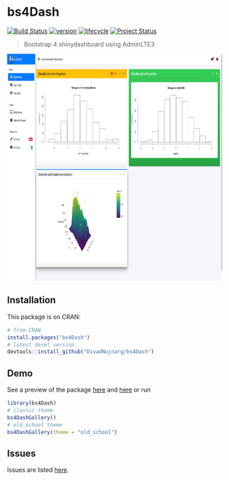 # bs4Dash
[![Build Status](https://travis-ci.org/DivadNojnarg/bs4Dash.svg?branch=master)](https://travis-ci.org/DivadNojnarg/bs4Dash)
[![version](http://www.r-pkg.org/badges/version/bs4Dash)](https://CRAN.R-project.org/package=bs4Dash)
[![lifecycle](https://img.shields.io/badge/lifecycle-stable-ff69b4.svg)](https://www.tidyverse.org/lifecycle/#stable)
[![Project Status](http://www.repostatus.org/badges/latest/wip.svg)](http://www.repostatus.org/#wip)

> Bootstrap 4 shinydashboard using AdminLTE3

<img src="man/figures/bs4DashClassic.png" width="848" height="530">
<br>

## Installation

This package is on CRAN:

```r
# from CRAN
install.packages("bs4Dash")
# latest devel version
devtools::install_github("DivadNojnarg/bs4Dash")
```

## Demo

See a preview of the package [here](http://130.60.24.205/bs4Dash/showcase/classic) and
[here](http://130.60.24.205/bs4Dash/showcase/old_school) or run
```r
library(bs4Dash)
# classic theme
bs4DashGallery()
# old_school theme
bs4DashGallery(theme = "old_school")
```

## Issues

Issues are listed [here](https://github.com/DivadNojnarg/bs4Dash/issues). 